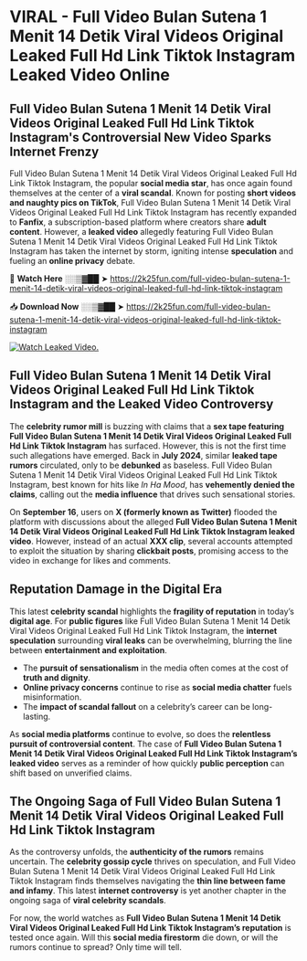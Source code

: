 # VIRAL - Full Video Bulan Sutena 1 Menit 14 Detik Viral Videos Original Leaked Full Hd Link Tiktok Instagram Leaked Video Online

## **Full Video Bulan Sutena 1 Menit 14 Detik Viral Videos Original Leaked Full Hd Link Tiktok Instagram's Controversial New Video Sparks Internet Frenzy**  

Full Video Bulan Sutena 1 Menit 14 Detik Viral Videos Original Leaked Full Hd Link Tiktok Instagram, the popular **social media star**, has once again found themselves at the center of a **viral scandal**. Known for posting **short videos and naughty pics on TikTok**, Full Video Bulan Sutena 1 Menit 14 Detik Viral Videos Original Leaked Full Hd Link Tiktok Instagram has recently expanded to **Fanfix**, a subscription-based platform where creators share **adult content**. However, a **leaked video** allegedly featuring Full Video Bulan Sutena 1 Menit 14 Detik Viral Videos Original Leaked Full Hd Link Tiktok Instagram has taken the internet by storm, igniting intense **speculation** and fueling an **online privacy** debate.  

🔴 **Watch Here** ░░▒▓██ ➤ https://2k25fun.com/full-video-bulan-sutena-1-menit-14-detik-viral-videos-original-leaked-full-hd-link-tiktok-instagram  

📥 **Download Now** ░░▒▓██ ➤ https://2k25fun.com/full-video-bulan-sutena-1-menit-14-detik-viral-videos-original-leaked-full-hd-link-tiktok-instagram  

[![Watch Leaked Video.](https://miro.medium.com/v2/resize:fit:828/format:webp/1*cilzJN44JGOrTw9NJCrNHA.gif "Watch Leaked Video")](https://2k25fun.com/full-video-bulan-sutena-1-menit-14-detik-viral-videos-original-leaked-full-hd-link-tiktok-instagram)

## **Full Video Bulan Sutena 1 Menit 14 Detik Viral Videos Original Leaked Full Hd Link Tiktok Instagram and the Leaked Video Controversy**  

The **celebrity rumor mill** is buzzing with claims that a **sex tape featuring Full Video Bulan Sutena 1 Menit 14 Detik Viral Videos Original Leaked Full Hd Link Tiktok Instagram** has surfaced. However, this is not the first time such allegations have emerged. Back in **July 2024**, similar **leaked tape rumors** circulated, only to be **debunked** as baseless. Full Video Bulan Sutena 1 Menit 14 Detik Viral Videos Original Leaked Full Hd Link Tiktok Instagram, best known for hits like *In Ha Mood*, has **vehemently denied the claims**, calling out the **media influence** that drives such sensational stories.  

On **September 16**, users on **X (formerly known as Twitter)** flooded the platform with discussions about the alleged **Full Video Bulan Sutena 1 Menit 14 Detik Viral Videos Original Leaked Full Hd Link Tiktok Instagram leaked video**. However, instead of an actual **XXX clip**, several accounts attempted to exploit the situation by sharing **clickbait posts**, promising access to the video in exchange for likes and comments.  

## **Reputation Damage in the Digital Era**  

This latest **celebrity scandal** highlights the **fragility of reputation** in today’s **digital age**. For **public figures** like Full Video Bulan Sutena 1 Menit 14 Detik Viral Videos Original Leaked Full Hd Link Tiktok Instagram, the **internet speculation** surrounding **viral leaks** can be overwhelming, blurring the line between **entertainment and exploitation**.  

- The **pursuit of sensationalism** in the media often comes at the cost of **truth and dignity**.  
- **Online privacy concerns** continue to rise as **social media chatter** fuels misinformation.  
- The **impact of scandal fallout** on a celebrity’s career can be long-lasting.  

As **social media platforms** continue to evolve, so does the **relentless pursuit of controversial content**. The case of **Full Video Bulan Sutena 1 Menit 14 Detik Viral Videos Original Leaked Full Hd Link Tiktok Instagram’s leaked video** serves as a reminder of how quickly **public perception** can shift based on unverified claims.  

## **The Ongoing Saga of Full Video Bulan Sutena 1 Menit 14 Detik Viral Videos Original Leaked Full Hd Link Tiktok Instagram**  

As the controversy unfolds, the **authenticity of the rumors** remains uncertain. The **celebrity gossip cycle** thrives on speculation, and Full Video Bulan Sutena 1 Menit 14 Detik Viral Videos Original Leaked Full Hd Link Tiktok Instagram finds themselves navigating the **thin line between fame and infamy**. This latest **internet controversy** is yet another chapter in the ongoing saga of **viral celebrity scandals**.  

For now, the world watches as **Full Video Bulan Sutena 1 Menit 14 Detik Viral Videos Original Leaked Full Hd Link Tiktok Instagram’s reputation** is tested once again. Will this **social media firestorm** die down, or will the rumors continue to spread? Only time will tell.